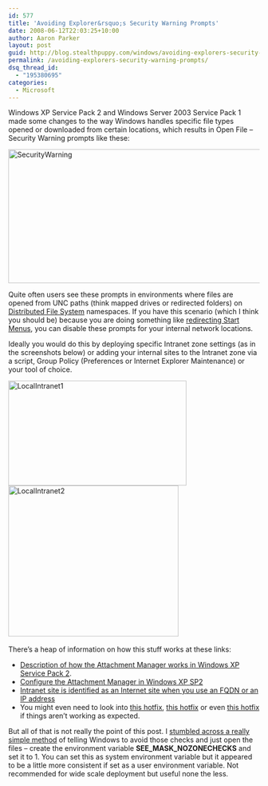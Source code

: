 ```yaml
---
id: 577
title: 'Avoiding Explorer&rsquo;s Security Warning Prompts'
date: 2008-06-12T22:03:25+10:00
author: Aaron Parker
layout: post
guid: http://blog.stealthpuppy.com/windows/avoiding-explorers-security-warning-prompts
permalink: /avoiding-explorers-security-warning-prompts/
dsq_thread_id:
  - "195380695"
categories:
  - Microsoft
---
```

Windows XP Service Pack 2 and Windows Server 2003 Service Pack 1 made some changes to the way Windows handles specific file types opened or downloaded from certain locations, which results in Open File – Security Warning prompts like these:

<img title="SecurityWarning" src="https://stealthpuppy.com/media/2008/06/securitywarning.png" border="0" alt="SecurityWarning" width="579" height="268" /> 

Quite often users see these prompts in environments where files are opened from UNC paths (think mapped drives or redirected folders) on [Distributed File System](http://technet2.microsoft.com/windowsserver2008/en/library/1f0d326d-35af-4193-bda3-0d1688f90ea71033.mspx?mfr=true) namespaces. If you have this scenario (which I think you should be) because you are doing something like [redirecting Start Menus]({{site.baseurl}}/terminal-server/building-dynamic-start-menus-with-access-based-enumeration), you can disable these prompts for your internal network locations.

Ideally you would do this by deploying specific Intranet zone settings (as in the screenshots below) or adding your internal sites to the Intranet zone via a script, Group Policy (Preferences or Internet Explorer Maintenance) or your tool of choice.

<img title="LocalIntranet1" src="https://stealthpuppy.com/media/2008/06/localintranet1.png" border="0" alt="LocalIntranet1" width="357" height="210" /><img title="LocalIntranet2" src="https://stealthpuppy.com/media/2008/06/localintranet2.png" border="0" alt="LocalIntranet2" width="341" height="302" />  

There’s a heap of information on how this stuff works at these links:

  * [Description of how the Attachment Manager works in Windows XP Service Pack 2](http://support.microsoft.com/kb/883260).
  * [Configure the Attachment Manager in Windows XP SP2](http://smallvoid.com/article/ie-attachment-manager.html)
  * [Intranet site is identified as an Internet site when you use an FQDN or an IP address](http://support.microsoft.com/kb/303650)
  * You might even need to look into [this hotfix](http://support.microsoft.com/kb/941001), [this hotfix](http://support.microsoft.com/kb/941000) or even [this hotfix](http://support.microsoft.com/kb/929798) if things aren’t working as expected.

But all of that is not really the point of this post. I [stumbled across a really simple method](http://support.microsoft.com/kb/889815) of telling Windows to avoid those checks and just open the files – create the environment variable **SEE\_MASK\_NOZONECHECKS** and set it to 1. You can set this as system environment variable but it appeared to be a little more consistent if set as a user environment variable. Not recommended for wide scale deployment but useful none the less.